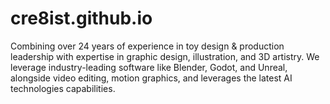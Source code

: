 # cre8ist.github.io
Combining over 24 years of experience in toy design &amp; production leadership with expertise in graphic design, illustration, and 3D  artistry.  We leverage industry-leading software like Blender, Godot, and Unreal, alongside video editing, motion graphics, and leverages the latest AI technologies capabilities.
